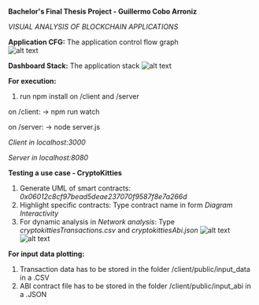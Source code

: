 **Bachelor's Final Thesis Project - Guillermo Cobo Arroniz**

*VISUAL ANALYSIS OF BLOCKCHAIN APPLICATIONS* 

**Application CFG:**
The application control flow graph<br/>
![alt text](https://github.com/gulycat1214/tfg-dashboard/blob/master/appDiagrams/appCFG.png?raw=true)

**Dashboard Stack:**
The application stack
![alt text](https://github.com/gulycat1214/tfg-dashboard/blob/master/appDiagrams/architectureDiagram.png?raw=true)

**For execution:**

1) run npm install on /client and /server

on /client:
  -> npm run watch

on /server:
  -> node server.js

*Client in localhost:3000*

*Server in localhost:8080*

**Testing a use case - CryptoKitties**

1) Generate UML of smart contracts: *0x06012c8cf97bead5deae237070f9587f8e7a266d*
2) Highlight specific contracts: Type contract name in form *Diagram Interactivity*
3) For dynamic analysis in *Network analysis*: Type *cryptokittiesTransactions.csv* and *cryptokittiesAbi.json*
![alt text](https://github.com/gulycat1214/tfg-dashboard/blob/master/appDiagrams/static-dynamic-visual-data-CryptoKitties-zoom.png?raw=true)
![alt text](https://github.com/gulycat1214/tfg-dashboard/blob/master/appDiagrams/static-dynamic-visual-data-CryptoKitties.png?raw=true)

**For input data plotting:**

1) Transaction data has to be stored in the folder /client/public/input_data in a .CSV
2) ABI contract file has to be stored in the folder /client/public/input_abi in a .JSON
